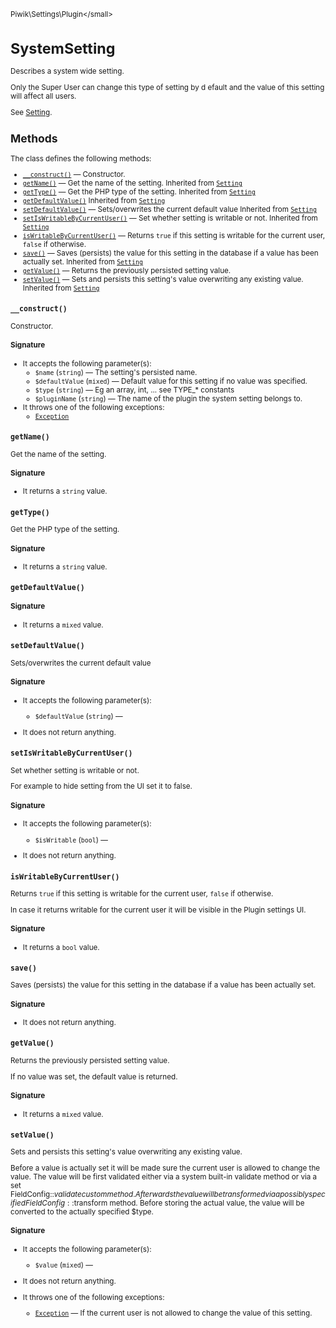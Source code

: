<small>Piwik\Settings\Plugin\</small>

SystemSetting
=============

Describes a system wide setting.

Only the Super User can change this type of setting by d efault and
the value of this setting will affect all users.

See [Setting](/api-reference/Piwik/Settings/Setting).

Methods
-------

The class defines the following methods:

- [`__construct()`](#__construct) &mdash; Constructor.
- [`getName()`](#getname) &mdash; Get the name of the setting. Inherited from [`Setting`](../../../Piwik/Settings/Setting.md)
- [`getType()`](#gettype) &mdash; Get the PHP type of the setting. Inherited from [`Setting`](../../../Piwik/Settings/Setting.md)
- [`getDefaultValue()`](#getdefaultvalue) Inherited from [`Setting`](../../../Piwik/Settings/Setting.md)
- [`setDefaultValue()`](#setdefaultvalue) &mdash; Sets/overwrites the current default value Inherited from [`Setting`](../../../Piwik/Settings/Setting.md)
- [`setIsWritableByCurrentUser()`](#setiswritablebycurrentuser) &mdash; Set whether setting is writable or not. Inherited from [`Setting`](../../../Piwik/Settings/Setting.md)
- [`isWritableByCurrentUser()`](#iswritablebycurrentuser) &mdash; Returns `true` if this setting is writable for the current user, `false` if otherwise.
- [`save()`](#save) &mdash; Saves (persists) the value for this setting in the database if a value has been actually set. Inherited from [`Setting`](../../../Piwik/Settings/Setting.md)
- [`getValue()`](#getvalue) &mdash; Returns the previously persisted setting value.
- [`setValue()`](#setvalue) &mdash; Sets and persists this setting's value overwriting any existing value. Inherited from [`Setting`](../../../Piwik/Settings/Setting.md)

<a name="__construct" id="__construct"></a>
<a name="__construct" id="__construct"></a>
### `__construct()`

Constructor.

#### Signature

-  It accepts the following parameter(s):
    - `$name` (`string`) &mdash;
       The setting's persisted name.
    - `$defaultValue` (`mixed`) &mdash;
       Default value for this setting if no value was specified.
    - `$type` (`string`) &mdash;
       Eg an array, int, ... see TYPE_* constants
    - `$pluginName` (`string`) &mdash;
       The name of the plugin the system setting belongs to.
- It throws one of the following exceptions:
    - [`Exception`](http://php.net/class.Exception)

<a name="getname" id="getname"></a>
<a name="getName" id="getName"></a>
### `getName()`

Get the name of the setting.

#### Signature

- It returns a `string` value.

<a name="gettype" id="gettype"></a>
<a name="getType" id="getType"></a>
### `getType()`

Get the PHP type of the setting.

#### Signature

- It returns a `string` value.

<a name="getdefaultvalue" id="getdefaultvalue"></a>
<a name="getDefaultValue" id="getDefaultValue"></a>
### `getDefaultValue()`

#### Signature

- It returns a `mixed` value.

<a name="setdefaultvalue" id="setdefaultvalue"></a>
<a name="setDefaultValue" id="setDefaultValue"></a>
### `setDefaultValue()`

Sets/overwrites the current default value

#### Signature

-  It accepts the following parameter(s):
    - `$defaultValue` (`string`) &mdash;
      
- It does not return anything.

<a name="setiswritablebycurrentuser" id="setiswritablebycurrentuser"></a>
<a name="setIsWritableByCurrentUser" id="setIsWritableByCurrentUser"></a>
### `setIsWritableByCurrentUser()`

Set whether setting is writable or not.

For example to hide setting from the UI set it to false.

#### Signature

-  It accepts the following parameter(s):
    - `$isWritable` (`bool`) &mdash;
      
- It does not return anything.

<a name="iswritablebycurrentuser" id="iswritablebycurrentuser"></a>
<a name="isWritableByCurrentUser" id="isWritableByCurrentUser"></a>
### `isWritableByCurrentUser()`

Returns `true` if this setting is writable for the current user, `false` if otherwise.

In case it returns
writable for the current user it will be visible in the Plugin settings UI.

#### Signature

- It returns a `bool` value.

<a name="save" id="save"></a>
<a name="save" id="save"></a>
### `save()`

Saves (persists) the value for this setting in the database if a value has been actually set.

#### Signature

- It does not return anything.

<a name="getvalue" id="getvalue"></a>
<a name="getValue" id="getValue"></a>
### `getValue()`

Returns the previously persisted setting value.

If no value was set, the default value
is returned.

#### Signature

- It returns a `mixed` value.

<a name="setvalue" id="setvalue"></a>
<a name="setValue" id="setValue"></a>
### `setValue()`

Sets and persists this setting's value overwriting any existing value.

Before a value is actually set it will be made sure the current user is allowed to change the value. The value
will be first validated either via a system built-in validate method or via a set FieldConfig::$validate
custom method. Afterwards the value will be transformed via a possibly specified FieldConfig::$transform
method. Before storing the actual value, the value will be converted to the actually specified $type.

#### Signature

-  It accepts the following parameter(s):
    - `$value` (`mixed`) &mdash;
      
- It does not return anything.
- It throws one of the following exceptions:
    - [`Exception`](http://php.net/class.Exception) &mdash; If the current user is not allowed to change the value of this setting.

